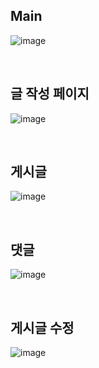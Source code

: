 <h2>Main</h2>

![image](https://github.com/user-attachments/assets/eab4fcc6-4857-43e5-97d7-b0e31a1a4dbf)

<br>
<h2>글 작성 페이지</h2>

![image](https://github.com/user-attachments/assets/8cc9e5c7-6506-49dd-89a8-a9520bb6450a)

<br>
<h2>게시글</h2>

![image](https://github.com/user-attachments/assets/9916546e-bffd-4a3a-b639-1abcf27b0036)

<br>
<h2>댓글</h2>

![image](https://github.com/user-attachments/assets/b7cc2f49-9c1e-4ffa-983d-d4fd108a0608)

<br>
<h2>게시글 수정</h2>

![image](https://github.com/user-attachments/assets/5d5669d6-e2af-4c81-bfde-2fd9226d3eab)


